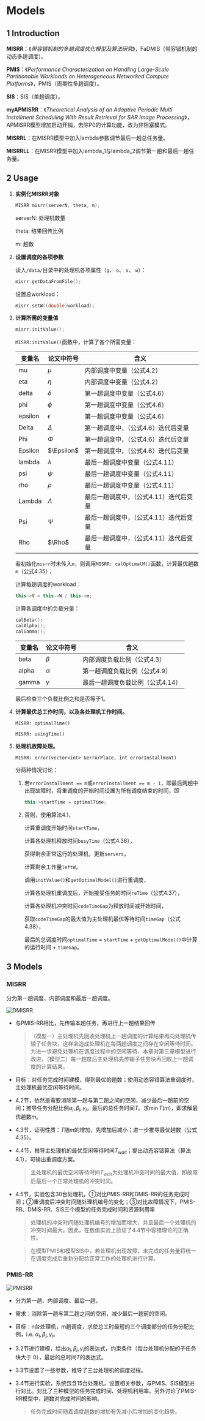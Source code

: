 # Models

## 1 Introduction

**MISRR**：《*带容错机制的多趟调度优化模型及算法研究*》，FaDMIS（带容错机制的动态多趟调度）。

**PMIS**：《*Performance Characterization on Handling Large-Scale Partitionable Workloads on Heterogeneous Networked Compute Platforms*》，PMIS（周期性多趟调度）。

**SIS**：SIS（单趟调度）。

**myAPMISRR**：《*Theoretical Analysis of an Adaptive Periodic Multi Installment Scheduling With Result Retrieval for SAR Image Processing*》，APMISRR模型增加启动开销，去除P0的计算功能，改为非阻塞模式。

**MISRRL**：在MISRR模型中加入lambda参数调节最后一趟总任务量。

**MISRRLL**：在MISRR模型中加入lambda_1与lambda_2调节第一趟和最后一趟任务量。

## 2 Usage

1. **实例化MISRR对象**

    ```c++
    MISRR misrr(serverN, theta, m);
    ```

    serverN: 处理机数量

    theta: 结果回传比例

    m: 趟数

2. **设置调度的各项参数**

    读入`/data/`目录中的处理机各项属性（`g`、 `o`、 `s`、 `w`）：

    ```c++
    misrr.getDataFromFile();
    ```

    设置总workload：

    ```c++
    misrr.setW((double)workload);
    ```

3. **计算所需的变量值**

    ```c++
    misrr.initValue();
    ```

    `MISRR:initValue()`函数中，计算了各个所需变量：

    | 变量名  | 论文中符号 | 含义                                   |
    | ------- | ---------- | -------------------------------------- |
    | mu      | $\mu$      | 内部调度中变量（公式4.2）              |
    | eta     | $\eta$     | 内部调度中变量（公式4.2）              |
    | delta   | $\delta$   | 第一趟调度中变量（公式4.6）            |
    | phi     | $\phi$     | 第一趟调度中变量（公式4.6）            |
    | epsilon | $\epsilon$ | 第一趟调度中变量（公式4.6）            |
    | Delta   | $\Delta$   | 第一趟调度中，（公式4.6）迭代后变量    |
    | Phi     | $\Phi$     | 第一趟调度中，（公式4.6）迭代后变量    |
    | Epsilon | $\Epsilon$ | 第一趟调度中，（公式4.6）迭代后变量    |
    | lambda  | $\lambda$  | 最后一趟调度中变量（公式4.11）         |
    | psi     | $\psi$     | 最后一趟调度中变量（公式4.11）         |
    | rho     | $\rho$     | 最后一趟调度中变量（公式4.11）         |
    | Lambda  | $\Lambda$  | 最后一趟调度中，（公式4.11）迭代后变量 |
    | Psi     | $\Psi$     | 最后一趟调度中，（公式4.11）迭代后变量 |
    | Rho     | $\Rho$     | 最后一趟调度中，（公式4.11）迭代后变量 |

    若初始化`misrr`时未传入`m`，则调用`MISRR: calOptimalM()`函数，计算最优趟数`m`（公式4.35）；

    计算每趟调度的workload：

    ```c++
    this->V = this->W / this->m;
    ```

    计算各调度中的负载分量：

    ```c++
    calBeta();
    calAlpha();
    calGamma();
    ```

    | 变量名 | 论文中符号 | 含义                            |
    | ------ | ---------- | ------------------------------- |
    | beta   | $\beta$    | 内部调度负载比例（公式4.3）     |
    | alpha  | $\alpha$   | 第一趟调度负载比例（公式4.9）    |
    | gamma  | $\gamma$   | 最后一趟调度负载比例（公式4.14） |

    最后检查三个负载比例之和是否等于1。

4. **计算最优总工作时间，以及各处理机工作时间。**

    `MISRR: optimalTime()`

    `MISRR: usingTime()`

5. **处理机故障处理。**

    `MISRR: error(vector<int> &errorPlace, int errorInstallment)`
    
    分两种情况讨论：
    
    1. 若`errorInstallment == m`或`errorInstallment == m - 1`，即最后两趟中出现故障时，将重调度的开始时间设置为所有调度结束的时间，即
    
       ```c++
       this->startTime = optimalTime;
       ```
    
    2. 否则，使用算法4.1，
    
       计算重调度开始时间`startTime`，
    
       计算各处理机释放时间`busyTime`（公式4.36），
    
       获得剩余正常运行的处理机，更新`servers`，
    
       计算剩余工作量`leftW`，
    
       调用`initValue()`和`getOptimalModel()`进行重调度，
    
       计算各处理机重调度后，开始接受任务的时间`reTime`（公式4.37），
    
       计算各处理机冲突时间`codeTimeGap`为释放时间减开始时间，
    
       获取`codeTimeGap`的最大值为主处理机最优等待时间`timeGap`（公式4.38），
    
       最后的总调度时间`optimalTime` = `startTime` + `getOptimalModel()`中计算的运行时间 + `timeGap`。

## 3 Models

### MISRR

分为第一趟调度、内部调度和最后一趟调度。

![DMISRR](../assets/DMISRR.png)

- 与PMIS-RR相比，先传输本趟任务，再进行上一趟结果回传

  > （模型一）主处理机先回收处理机上一趟调度的计算结果再向处理机传输子任务块，这样会造成处理机在每两趟调度之间存在空闲等待时间。为进一步避免处理机在调度过程中的空闲等待，本章对第三章模型进行改进，（模型二）每一趟度后主处理机先传输子任务块再回收上一趟调度的计算结果。

- 目标：对任务完成时间建模，得到最优的趟数；使用动态容错算法重调度时，主处理机最优空闲等待时间。

- 4.2节，依然是需要消除第一趟与第二趟之间的空闲，减少最后一趟前的空闲；推导任务分配比例$\alpha_i,\beta_i,\gamma_i$，最后的总任务时间$T$。求$\min T(m)$，即求解最优趟数$m$。

- 4.3节，证明性质：$T$随$m$的增加，先增加后减小；进一步推导最优趟数（公式4.35）。

- 4.4节，推导主处理机的最优空闲等待时间$T_{wait}$；提出动态容错算法（算法4.1），可输出重调度方案。

  > 主处理机的最优空闲等待时间$T_{wait}$为处理机冲突时间的最大值，即故障后最后一个正常处理机的冲突时间。

- 4.5节，实验包含30台处理机，①对比PMIS-RR和DMIS-RR的任务完成时间；②重调度后冲突时间随处理机编号的变化；③对比故障情况下，PMIS-RR、DMIS-RR、SIS三个模型的任务完成时间和资源利用率

  > 处理机的冲突时间随处理机编号的增加而增大，并且最后一个处理机的冲突时间最大。因此，在数值实验上验证了4.4节中容错理论的正确性。

  > 在模型PMIS和模型SIS中，若处理机出现故障，未完成的任务量将统一在调度完成后重新分配给正常工作的处理机进行计算。

### PMIS-RR

![PMISRR](../assets/PMISRR.png)

- 分为第一趟、内部调度、最后一趟。

- 需求：消除第一趟与第二趟之间的空闲，减少最后一趟前的空闲。

- 目标：n台处理机，m趟调度，求使总工时最短的三个调度部分的任务分配比例，i.e. $\alpha_i,\beta_i,\gamma_i$。

- 3.2节进行建模，给出$\alpha_i,\beta_i,\gamma_i$的表达式，约束条件（每台处理机分配的子任务块大于 0），最后的总时间$T$的表达式。

- 3.3节设置了一些参数，推导了三台处理机的调度过程。

- 3.4节进行实验，系统包含15台处理机，设置相关参数，与PMIS、SIS模型进行对比。对比了三种模型的任务完成时间、处理机利用率。另外讨论了PMIS-RR模型中，趟数对完成时间的影响。

  > 任务完成时间随着调度趟数的增加有先减小后增加的变化趋势。
